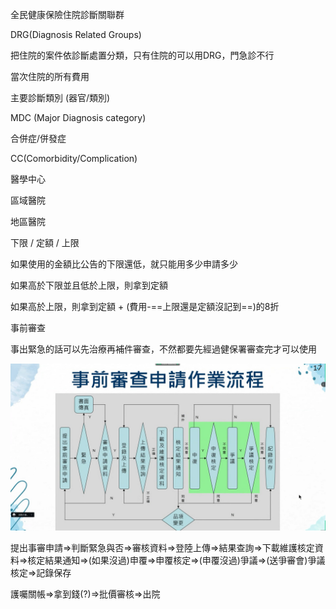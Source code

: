 全民健康保險住院診斷關聯群

DRG(Diagnosis Related Groups)



把住院的案件依診斷處置分類，只有住院的可以用DRG，門急診不行

當次住院的所有費用



主要診斷類別 (器官/類別)

MDC (Major Diagnosis category)



合併症/併發症

CC(Comorbidity/Complication)



醫學中心

區域醫院

地區醫院





下限  /  定額  /  上限

如果使用的金額比公告的下限還低，就只能用多少申請多少

如果高於下限並且低於上限，則拿到定額

如果高於上限，則拿到定額 + (費用-==上限還是定額沒記到==)的8折





事前審查

事出緊急的話可以先治療再補件審查，不然都要先經過健保署審查完才可以使用



![image-20220505173709859](image-20220505173709859.png)

提出事審申請=>判斷緊急與否=>審核資料=>登陸上傳=>結果查詢=>下載維護核定資料=>核定結果通知=>(如果沒過)申覆=>申覆核定=>(申覆沒過)爭議=>(送爭審會)爭議核定=>記錄保存



護囑關帳=>拿到錢(?)=>批價審核=>出院









